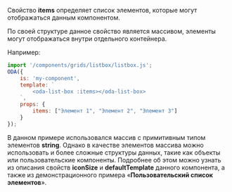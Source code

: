 Свойство **items** определяет список элементов, которые могут отображаться данным компонентом.

По своей структуре данное свойство является массивом, элементы могут отображаться внутри отдельного контейнера.

Например:

```javascript _run_line_edit_loadoda_[my-component.js]_h=120_
import '/components/grids/listbox/listbox.js';
ODA({
    is: 'my-component',
    template: `
        <oda-list-box :items></oda-list-box>
    `,
    props: {
        items: ["Элемент 1", "Элемент 2", "Элемент 3"]
    }
});
```

В данном примере использовался массив с примитивным типом элементов **string**. Однако
в качестве элементов массива можно использовать и более сложные структуры данных, такие как объекты или пользовательские компоненты. Подробнее об этом можно узнать из описания свойств **iconSize** и **defaultTemplate** данного компонента, а также из демонстрационного примера «**Пользовательский список элементов**».
